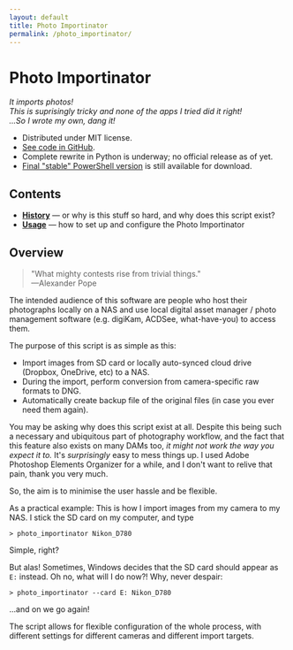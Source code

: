 ```yaml
---
layout: default
title: Photo Importinator
permalink: /photo_importinator/
---
```


# Photo Importinator

*It imports photos!  
This is suprisingly tricky and none of the apps I tried did it right!  
...So I wrote my own, dang it!*

* Distributed under MIT license.
* [See code in GitHub](https://github.com/umbraroze/PhotoFlow/tree/master/photo_importinator).
* Complete rewrite in Python is underway; no official release as of yet.
* [Final "stable" PowerShell version](https://github.com/umbraroze/PhotoFlow/releases/tag/photoflow-powershell-final)
  is still available for download.

## Contents

* **[History](history.html)** &mdash; or why is this stuff so hard, and why does this script exist?
* **[Usage](usage.html)** &mdash; how to set up and configure the Photo Importinator

## Overview

> "What mighty contests rise from trivial things."  
> —Alexander Pope

The intended audience of this software are people who host their
photographs locally on a NAS and use local digital asset
manager / photo management software (e.g. digiKam, ACDSee, what-have-you)
to access them.

The purpose of this script is as simple as this:

* Import images from SD card or locally auto-synced cloud drive
  (Dropbox, OneDrive, etc) to a NAS.
* During the import, perform conversion from camera-specific
  raw formats to DNG.
* Automatically create backup file of the original files (in case
  you ever need them again).

You may be asking why does this script exist at all.
Despite this being such a necessary and ubiquitous part of
photography workflow, and the fact that this feature also exists
on many DAMs too, *it might not work the way you expect it to.*
It's *surprisingly* easy to mess things up. I used
Adobe Photoshop Elements Organizer for a while, and I don't
want to relive that pain, thank you very much.

So, the aim is to minimise the user hassle and be flexible.

As a practical example: This is how I import images from my
camera to my NAS. I stick the SD card on my computer, and type

```console
> photo_importinator Nikon_D780
```

Simple, right?

But alas! Sometimes, Windows decides that the SD card should appear as `E:`
instead. Oh no, what will I do now?! Why, never despair:

```console
> photo_importinator --card E: Nikon_D780
```

...and on we go again!

The script allows for flexible configuration of the whole process,
with different settings for different cameras and different import targets.
